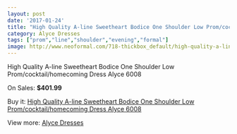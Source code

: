 ```yaml
---
layout: post
date: '2017-01-24'
title: "High Quality A-line Sweetheart Bodice One Shoulder Low Prom/cocktail/homecoming Dress Alyce 6008"
category: Alyce Dresses
tags: ["prom","line","shoulder","evening","formal"]
image: http://www.neoformal.com/718-thickbox_default/high-quality-a-line-sweetheart-bodice-one-shoulder-low-prom-cocktail-homecoming-dress-alyce-6008.jpg
---
```

High Quality A-line Sweetheart Bodice One Shoulder Low Prom/cocktail/homecoming Dress Alyce 6008

On Sales: **$401.99**
<a href="https://www.neoformal.com/en/alyce-dresses/256-high-quality-a-line-sweetheart-bodice-one-shoulder-low-prom-cocktail-homecoming-dress-alyce-6008.html"><amp-img layout="responsive" width="600" height="600" src="//www.neoformal.com/718-thickbox_default/high-quality-a-line-sweetheart-bodice-one-shoulder-low-prom-cocktail-homecoming-dress-alyce-6008.jpg" alt="High Quality A-line Sweetheart Bodice One Shoulder Low Prom/cocktail/homecoming Dress Alyce 6008 0" /></a>
<a href="https://www.neoformal.com/en/alyce-dresses/256-high-quality-a-line-sweetheart-bodice-one-shoulder-low-prom-cocktail-homecoming-dress-alyce-6008.html"><amp-img layout="responsive" width="600" height="600" src="//www.neoformal.com/719-thickbox_default/high-quality-a-line-sweetheart-bodice-one-shoulder-low-prom-cocktail-homecoming-dress-alyce-6008.jpg" alt="High Quality A-line Sweetheart Bodice One Shoulder Low Prom/cocktail/homecoming Dress Alyce 6008 1" /></a>
<a href="https://www.neoformal.com/en/alyce-dresses/256-high-quality-a-line-sweetheart-bodice-one-shoulder-low-prom-cocktail-homecoming-dress-alyce-6008.html"><amp-img layout="responsive" width="600" height="600" src="//www.neoformal.com/720-thickbox_default/high-quality-a-line-sweetheart-bodice-one-shoulder-low-prom-cocktail-homecoming-dress-alyce-6008.jpg" alt="High Quality A-line Sweetheart Bodice One Shoulder Low Prom/cocktail/homecoming Dress Alyce 6008 2" /></a>

Buy it: [High Quality A-line Sweetheart Bodice One Shoulder Low Prom/cocktail/homecoming Dress Alyce 6008](https://www.neoformal.com/en/alyce-dresses/256-high-quality-a-line-sweetheart-bodice-one-shoulder-low-prom-cocktail-homecoming-dress-alyce-6008.html "High Quality A-line Sweetheart Bodice One Shoulder Low Prom/cocktail/homecoming Dress Alyce 6008")

View more: [Alyce Dresses](https://www.neoformal.com/en/3-alyce-dresses "Alyce Dresses")